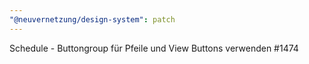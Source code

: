 ```yaml
---
"@neuvernetzung/design-system": patch
---
```


Schedule - Buttongroup für Pfeile und View Buttons verwenden #1474
